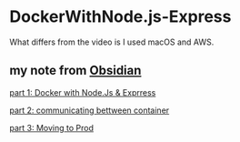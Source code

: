 # DockerWithNode.js-Express

What differs from the video is I used macOS and AWS.

## my note from [Obsidian](http://obsidian.md/)

[part 1: Docker with Node.Js & Exprress](https://github.com/Wolowit/DockerWithNode.js-Express/blob/main/my-note/part_1-DockerWithNode.Js.md)

[part 2: communicating bettween container](https://github.com/Wolowit/DockerWithNode.js-Express/blob/main/my-note/part_2-CommunicatingBettweenContainer)

[part 3: Moving to Prod](https://github.com/Wolowit/DockerWithNode.js-Express/blob/main/my-note/part_3-MovingToProd)
